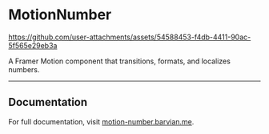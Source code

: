 # MotionNumber

https://github.com/user-attachments/assets/54588453-f4db-4411-90ac-5f565e29eb3a

A Framer Motion component that transitions, formats, and localizes numbers.

---

## Documentation

For full documentation, visit [motion-number.barvian.me](https://motion-number.barvian.me).
